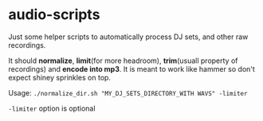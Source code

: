 # audio-scripts

Just some helper scripts to automatically process DJ sets, and other raw recordings. 

It should **normalize**, **limit**(for more headroom), **trim**(usuall property of recordings) and **encode into mp3**.
It is meant to work like hammer so don't expect shiney sprinkles on top.

Usage:
`./normalize_dir.sh "MY_DJ_SETS_DIRECTORY_WITH WAVS" -limiter`

`-limiter` option is optional

